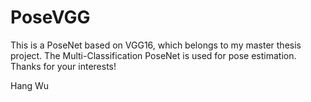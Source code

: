 # PoseVGG

This is a PoseNet based on VGG16, which belongs to my master thesis project.
The Multi-Classification PoseNet is used for pose estimation.
Thanks for your interests!

Hang Wu
